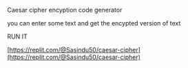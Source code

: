 Caesar cipher encyption code generator

you can enter some text and get the encypted version of text

RUN IT

[https://replit.com/@Sasindu50/caesar-cipher](https://replit.com/@Sasindu50/caesar-cipher)
